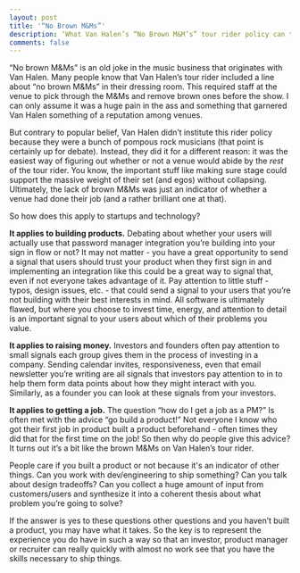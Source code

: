 ```yaml
---
layout: post
title: '“No Brown M&Ms”'
description: ‘What Van Halen’s “No Brown M&M’s” tour rider policy can teach you about building products, raising money, and getting a job.”
comments: false
---
```


“No brown M&Ms” is an old joke in the music business that originates with Van Halen. Many people know that Van Halen’s tour rider included a line about “no brown M&Ms” in their dressing room. This required staff at the venue to pick through the M&Ms and remove brown ones before the show. I can only assume it was a huge pain in the ass and something that garnered Van Halen something of a reputation among venues. 

But contrary to popular belief, Van Halen didn’t institute this rider policy because they were a bunch of pompous rock musicians (that point is certainly up for debate). Instead, they did it for a different reason: it was the easiest way of figuring out whether or not a venue would abide by the *rest* of the tour rider. You know, the important stuff like making sure stage could support the massive weight of their set (and egos) without collapsing. Ultimately, the lack of brown M&Ms was just an indicator of whether a venue had done their job (and a rather brilliant one at that). 

So how does this apply to startups and technology? 

**It applies to building products.** Debating about whether your users will actually use that password manager integration you’re building into your sign in flow or not? It may not matter - you have a great opportunity to send a signal that users should trust your product when they first sign in and implementing an integration like this could be a great way to signal that, even if not everyone takes advantage of it. Pay attention to little stuff - typos, design issues, etc. - that could send a signal to your users that you’re not building with their best interests in mind. All software is ultimately flawed, but where you choose to invest time, energy, and attention to detail is an important signal to your users about which of their problems you value.

**It applies to raising money.** Investors and founders often pay attention to small signals each group gives them in the process of investing in a company. Sending calendar invites, responsiveness, even that email newsletter you’re writing are all signals that investors pay attention to in to help them form data points about how they might interact with you. Similarly, as a founder you can look at these signals from your investors.

**It applies to getting a job.** The question “how do I get a job as a PM?” Is often met with the advice “go build a product!” Not everyone I know who got their first job in product built a product beforehand - often times they did that for the first time on the job! So then why do people give this advice? It turns out it’s a bit like the brown M&Ms on Van Halen’s tour rider.

People care if you built a product or not because it's an indicator of other things. Can you work with dev/engineering to ship something? Can you talk about design tradeoffs? Can you collect a huge amount of input from customers/users and synthesize it into a coherent thesis about what problem you’re going to solve?

If the answer is yes to these questions other questions and you haven’t built a product, you may have what it takes. So the key is to represent the experience you do have in such a way so that an investor, product manager or recruiter can really quickly with almost no work see that you have the skills necessary to ship things.
